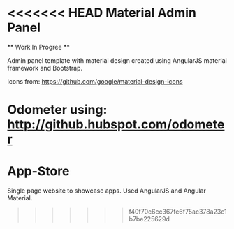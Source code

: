 <<<<<<< HEAD
Material Admin Panel
=============
** Work In Progree **

Admin panel template with material design created using AngularJS material framework and Bootstrap. 

Icons from:
https://github.com/google/material-design-icons

Odometer using:
http://github.hubspot.com/odometer
=======
# App-Store
Single page website to showcase apps. Used AngularJS and Angular Material.
>>>>>>> f40f70c6cc367fe6f75ac378a23c1b7be225629d
